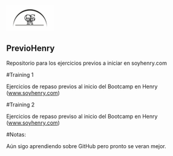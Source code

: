 <img  src='./files/Logo_GRS.svg' height='70px'>

## PrevioHenry
Repositorio para los ejercicios previos a iniciar en soyhenry.com

#Training 1

Ejercicios de repaso previos al inicio del Bootcamp en Henry (www.soyhenry.com)

#Training 2

Ejercicios de repaso previso al inicio del Bootcamp en Henry (www.soyhenry.com)

#Notas:

Aún sigo aprendiendo sobre GitHub pero pronto se veran mejor.